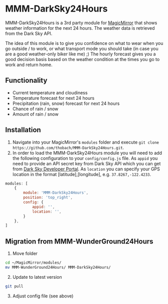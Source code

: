 # MMM-DarkSky24Hours 
MMM-DarkSky24Hours is a 3rd party module for [MagicMirror](https://github.com/MichMich/MagicMirror) that shows weather information for the next 24 hours. The weather data is retrieved from the Dark Sky API.

The idea of this module is to give you confidence on what to wear when you go outside / to work, or what transport mode you should take (in case you are a good weather-only biker like me) ;) The hourly forecast gives you a good decision basis based on the weather condition at the times you go to work and return home.

## Functionality
* Current temperature and cloudiness
* Temperature forecast for next 24 hours
* Precipitation (rain, snow) forecast for next 24 hours
 * Chance of rain / snow
 * Amount of rain / snow

## Installation
1. Navigate into your MagicMirror's `modules` folder and execute `git clone https://github.com/thobach/MMM-DarkSky24Hours.git`.
2. In order to load the MMM-DarkSky24Hours module you will need to add the following configuration to your `config/config.js` file. As `appid` you need to provide an API secret key from Dark Sky API which you can get from [Dark Sky Developer Portal](https://darksky.net/dev). As `location` you can specify your GPS location in the format [latitude],[longitude], e.g. `37.8267,-122.4233`.
````javascript
modules: [
	{
		module: 'MMM-DarkSky24Hours',
		position: 'top_right',
		config: {
			appid: '',
			location: '',
		}
	},
]
````

## Migration from MMM-WunderGround24Hours
1. Move folder
````bash
cd ~/MagicMirror/modules/
mv MMM-WunderGround24Hours/ MMM-DarkSky24Hours/
````
2. Update to latest version
````bash
git pull
````
3. Adjust config file (see above)